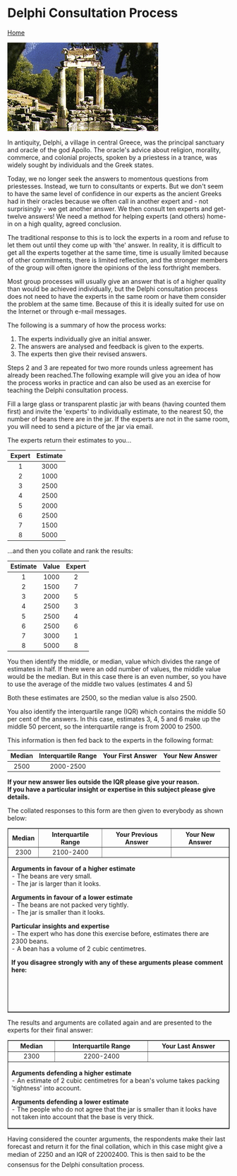 
# Delphi Consultation Process
[Home](https://mwlsdotcom.github.io/)

![](images/delphi.png)

In antiquity, Delphi, a village in central Greece, was the principal sanctuary and oracle of the god Apollo. The oracle's advice about religion, morality, commerce, and colonial projects, spoken by a priestess in a trance, was widely sought by individuals and the Greek states.

Today, we no longer seek the answers to momentous questions from priestesses. Instead, we turn to consultants or experts. But we don't seem to have the same level of confidence in our experts as the ancient Greeks had in their oracles because we often call in another expert and - not surprisingly - we get another answer. We then consult ten experts and get- twelve answers! We need a method for helping experts (and others) home-in on a high quality, agreed conclusion.

The traditional response to this is to lock the experts in a room and refuse to let them out until they come up with 'the' answer. In reality, it is difficult to get all the experts together at the same time, time is usually limited because of other commitments, there is limited reflection, and the stronger members of the group will often ignore the opinions of the less forthright members.

Most group processes will usually give an answer that is of a higher quality than would be achieved individually, but the Delphi consultation process does not need to have the experts in the same room or have them consider the problem at the same time. Because of this it is ideally suited for use on the Internet or through e-mail messages.

The following is a summary of how the process works:

1. The experts individually give an initial answer.
2. The answers are analysed and feedback is given to the experts.
3. The experts then give their revised answers.

Steps 2 and 3 are repeated for two more rounds unless agreement has already been reached.The following example will give you an idea of how the process works in practice and can also be used as an exercise for teaching the Delphi consultation process.

Fill a large glass or transparent plastic jar with beans (having counted them first) and invite the 'experts' to individually estimate, to the nearest 50, the number of beans there are in the jar. If the experts are not in the same room, you will need to send a picture of the jar via email.    

The experts return their estimates to you...

|Expert|Estimate|
|:----:|:------:|
|1     |3000    |
|2     |1000    |
|3     |2500    |
|4     |2500    |
|5     |2000    |
|6     |2500    |
|7     |1500    |
|8     |5000    |

...and then you collate and rank the results:

|Estimate|Value|Expert|
|:------:|:---:|:----:|
|1       |1000 |2     |
|2       |1500 |7     |
|3       |2000 |5     |
|4       |2500 |3     |
|5       |2500 |4     |
|6       |2500 |6     |
|7       |3000 |1     |
|8       |5000 |8     |

You then identify the middle, or median, value which divides the range of estimates in half. If there were an odd number of values, the middle value would be the median. But in this case there is an even number, so you have to use the average of the middle two values (estimates 4 and 5)

Both these estimates are 2500, so the median value is also 2500.    

You also identify the interquartile range (IQR) which contains the middle 50 per cent of the answers. In this case, estimates 3, 4, 5 and 6 make up the middle 50 percent, so the interquartile range is from 2000 to 2500.    

This information is then fed back to the experts in the following format:

|Median|Interquartile Range|Your First Answer|Your New Answer|
|:----:|:-----------------:|:---------------:|:-------------:|
|2500  |2000-2500          |                 |               |

**If your new answer lies outside the IQR please give your reason.  
If you have a particular insight or expertise in this subject please give details.**

The collated responses to this form are then given to everybody as shown below:

<table cellspacing=0 cellpadding=3 border>
<tr align=center><th>Median<th>Interquartile Range<th>Your Previous Answer<th>Your New Answer
<tr align=center><td>2300<td>2100-2400<td><td>

<tr><td colspan=4>
<p><b>Arguments in favour of a higher estimate</b><br/>
- The beans are very small.<br/>
- The jar is larger than it looks.</p>

<p><b>Arguments in favour of a lower estimate</b><br/>
- The beans are not packed very tightly.<br/>
- The jar is smaller than it looks.</p>

<p><b>Particular insights and expertise</b><br/>
- The expert who has done this exercise before, estimates there are 2300 beans.<br/>
- A bean has a volume of 2 cubic centimetres.</p>

<p><b>If you disagree strongly with any of these arguments please comment here:</p><br/><br/><br/><br/>
</table>

The results and arguments are collated again and are presented to the experts for their final answer:

<table cellspacing=0 cellpadding=3 border>
<tr><th>Median<th>Interquartile Range<th>Your Last Answer
<tr align=center><td>2300<td>2200-2400<td>
<tr><td colspan=3>

<p><b>Arguments defending a higher estimate</b><br/>
- An estimate of 2 cubic centimetres for a bean's volume takes packing 'tightness' into account.</p>

<p><b>Arguments defending a lower estimate</b><br/>
- The people who do not agree that the jar is smaller than it looks have not taken into account that the base is very thick.

</table>

Having considered the counter arguments, the respondents make their last forecast and return it for the final collation, which in this case might give a median of 2250 and an IQR of 2200&#150;2400. This is then said to be the consensus for the Delphi consultation process.

